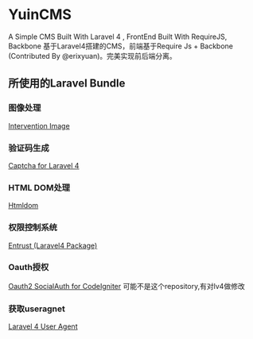 YuinCMS
========

A Simple CMS Built With Laravel 4 , FrontEnd Built With RequireJS, Backbone
基于Laravel4搭建的CMS，前端基于Require Js + Backbone (Contributed By @erixyuan)。完美实现前后端分离。


## 所使用的Laravel Bundle

### 图像处理
[Intervention Image](https://github.com/Intervention/image)

### 验证码生成
[Captcha for Laravel 4](https://github.com/mewebstudio/captcha)

### HTML DOM处理
[Htmldom](https://github.com/yangqi/Htmldom)

### 权限控制系统
[Entrust (Laravel4 Package)](https://github.com/Zizaco/entrust)

### Oauth授权
[Oauth2 SocialAuth for CodeIgniter](https://github.com/chekun/Oauth2-SocialAuth-for-CodeIgniter)
可能不是这个repository,有对lv4做修改

### 获取useragnet
[Laravel 4 User Agent](https://github.com/jenssegers/Laravel-Agent)

